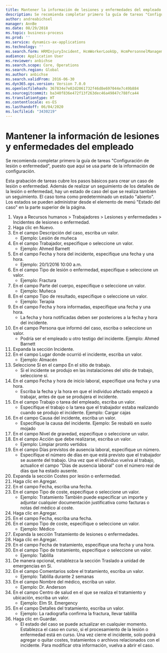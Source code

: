 ```yaml
---
title: Mantener la información de lesiones y enfermedades del empleado
description: Se recomienda completar primero la guía de tareas "Configuración de lesión o enfermedad", puesto que aquí se usa parte de la información de configuración.
author: andreabichsel
manager: AnnBe
ms.date: 08/29/2018
ms.topic: business-process
ms.prod: ''
ms.service: dynamics-ax-applications
ms.technology: ''
ms.search.form: HRMInjuryIncident, HcmWorkerLookUp, HcmPersonnelManagementWorkspace
audience: Application User
ms.reviewer: anbichse
ms.search.scope: Core, Operations
ms.search.region: Global
ms.author: anbichse
ms.search.validFrom: 2016-06-30
ms.dyn365.ops.version: Version 7.0.0
ms.openlocfilehash: 367834e7e02d2061732f46d8e697044e7c49b884
ms.sourcegitcommit: ba340f836e472f13f263dec46a49847c788fca44
ms.translationtype: HT
ms.contentlocale: es-ES
ms.lasthandoff: 06/04/2020
ms.locfileid: "3430219"
---
```

# <a name="maintain-employee-injury-and-illness-information"></a>Mantener la información de lesiones y enfermedades del empleado



Se recomienda completar primero la guía de tareas "Configuración de lesión o enfermedad", puesto que aquí se usa parte de la información de configuración. 



Esta grabación de tareas cubre los pasos básicos para crear un caso de lesión o enfermedad. Además de realizar un seguimiento de los detalles de la lesión o enfermedad, hay un estado de caso del que se realiza también un seguimiento.  El caso toma como predeterminado un estado "abierto".  Los estados se pueden administrar desde el elemento de menú "Estado del caso" en la parte superior de la página.

1. Vaya a Recursos humanos > Trabajadores > Lesiones y enfermedades > Incidentes de lesiones o enfermedad.
2. Haga clic en Nuevo.
3. En el campo Descripción del caso, escriba un valor.
    * Ejemplo: Lesión de muñeca  
4. En el campo Trabajador, especifique o seleccione un valor.
    * Ejemplo: Ahmed Barnett  
5. En el campo Fecha y hora del incidente, especifique una fecha y una hora.
    * Ejemplo: 20/1/2016 10:00 a.m.  
6. En el campo Tipo de lesión o enfermedad, especifique o seleccione un valor.
    * Ejemplo: Fractura  
7. En el campo Parte del cuerpo, especifique o seleccione un valor.
    * Ejemplo: Muñeca  
8. En el campo Tipo de resultado, especifique o seleccione un valor.
    * Ejemplo: Terapia  
9. En el campo Fecha y hora informadas, especifique una fecha y una hora.
    * La fecha y hora notificadas deben ser posteriores a la fecha y hora del incidente.  
10. En el campo Persona que informó del caso, escriba o seleccione un valor.
    * Podría ser el empleado u otro testigo del incidente.  Ejemplo: Ahmed Barnett  
11. Expanda la sección Incidente.
12. En el campo Lugar donde ocurrió el incidente, escriba un valor.
    * Ejemplo: Almacén  
13. Seleccione Sí en el campo En el sitio de trabajo.
    * Si el incidente se produjo en las instalaciones del sitio de trabajo, seleccione sí.  
14. En el campo Fecha y hora de inicio laboral, especifique una fecha y una hora.
    * Escriba la fecha y la hora en que el individuo afectado empezó a trabajar, antes de que se produjera el incidente.  
15. En el campo Trabajo o tarea del empleado, escriba un valor.
    * Especifique el trabajo o la tarea que el trabajador estaba realizando cuando se produjo el incidente.  Ejemplo: Cargar cajas  
16. En el campo Causa del incidente, escriba un valor.
    * Especifique la causa del incidente.  Ejemplo: Se resbaló en suelo mojado  
17. En el campo Nivel de gravedad, especifique o seleccione un valor.
18. En el campo Acción que debe realizarse, escriba un valor.
    * Ejemplo: Limpiar pronto vertidos  
19. En el campo Días previstos de ausencia laboral, especifique un número.
    * Especifique el número de días en que está previsto que el trabajador se ausente del trabajo.  Una vez que el individuo vuelva al trabajo, actualice el campo "Días de ausencia laboral" con el número real de días que ha estado ausente.  
20. Expanda la sección Costes por lesión o enfermedad.
21. Haga clic en Agregar.
22. En el campo Fecha, escriba una fecha.
23. En el campo Tipo de coste, especifique o seleccione un valor.
    * Ejemplo: Tratamiento También puede especificar un importe y adjuntar cualquier documentación justificativa como facturas o notas del médico al coste.  
24. Haga clic en Agregar.
25. En el campo Fecha, escriba una fecha.
26. En el campo Tipo de coste, especifique o seleccione un valor.
    * Ejemplo: Médico  
27. Expanda la sección Tratamiento de lesiones o enfermedades.
28. Haga clic en Agregar.
29. En el campo Fecha de tratamiento, especifique una fecha y una hora.
30. En el campo Tipo de tratamiento, especifique o seleccione un valor.
    * Ejemplo: Tablilla  
31. De manera opcional, establezca la sección Traslado a unidad de emergencias en Sí.
32. En el campo Comentarios sobre el tratamiento, escriba un valor.
    * Ejemplo: Tablilla durante 2 semanas  
33. En el campo Nombre del médico, escriba un valor.
    * Ejemplo: Dr. Anderson  
34. En el campo Centro de salud en el que se realiza el tratamiento y ubicación, escriba un valor.
    * Ejemplo: Elm St. Emergency  
35. En el campo Detalles del tratamiento, escriba un valor.
    * Ejemplo: La radiografía confirma la fractura, llevar tablilla  
36. Haga clic en Guardar.
    * El estado del caso se puede actualizar en cualquier momento.  Establezca el caso en curso, si el procesamiento de la lesión o enfermedad está en curso.  Una vez cierre el incidente, solo podrá agregar o quitar costes, tratamientos o archivos relacionados con el incidente.  Para modificar otra información, vuelva a abrir el caso.  

